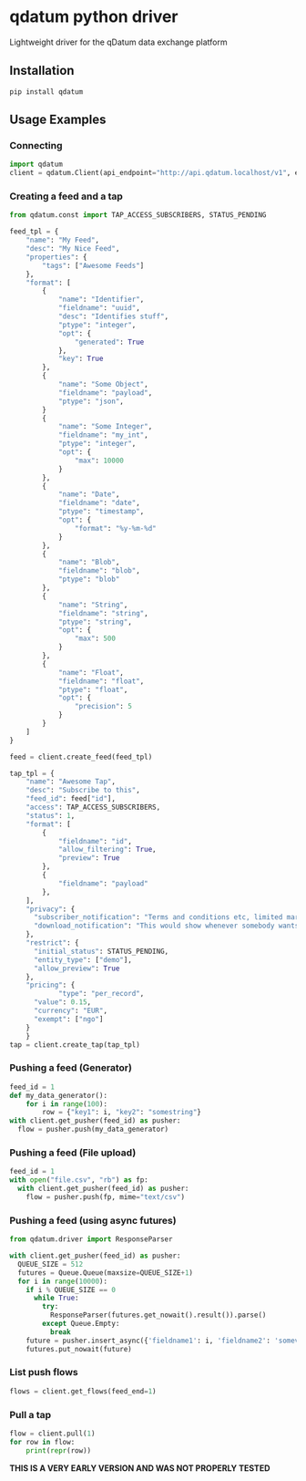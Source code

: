 # qdatum python driver

Lightweight driver for the qDatum data exchange platform

Installation
------------

	pip install qdatum

Usage Examples
------------

### Connecting
```python
import qdatum
client = qdatum.Client(api_endpoint="http://api.qdatum.localhost/v1", email="you@example.com", password="123")
```

### Creating a feed and a tap
```python
from qdatum.const import TAP_ACCESS_SUBSCRIBERS, STATUS_PENDING

feed_tpl = {
	"name": "My Feed",
	"desc": "My Nice Feed",
	"properties": {
		"tags": ["Awesome Feeds"]
	},
	"format": [
		{
			"name": "Identifier",
			"fieldname": "uuid",
			"desc": "Identifies stuff",
			"ptype": "integer",
			"opt": {
				"generated": True
			},
			"key": True
		},
		{
			"name": "Some Object",
			"fieldname": "payload",
			"ptype": "json",
		}
		{
			"name": "Some Integer",
			"fieldname": "my_int",
			"ptype": "integer",
			"opt": {
				"max": 10000
			}
		},
		{
			"name": "Date",
			"fieldname": "date",
			"ptype": "timestamp",
			"opt": {
				"format": "%y-%m-%d"
			}
		},
		{
			"name": "Blob",
			"fieldname": "blob",
			"ptype": "blob"
		},
		{
			"name": "String",
			"fieldname": "string",
			"ptype": "string",
			"opt": {
				"max": 500
			}
		},
		{
			"name": "Float",
			"fieldname": "float",
			"ptype": "float",
			"opt": {
				"precision": 5
			}
		}
	]
}

feed = client.create_feed(feed_tpl)

tap_tpl = {
    "name": "Awesome Tap",
    "desc": "Subscribe to this",
    "feed_id": feed["id"],
    "access": TAP_ACCESS_SUBSCRIBERS,
    "status": 1,
    "format": [
    	{
    		"fieldname": "id",
    		"allow_filtering": True,
    		"preview": True
    	},
    	{
    		"fieldname": "payload"
    	},
    ],
    "privacy": {
      "subscriber_notification": "Terms and conditions etc, limited markup allowed",
      "download_notification": "This would show whenever somebody wants to pull through the interface"
    },
    "restrict": {
      "initial_status": STATUS_PENDING,
      "entity_type": ["demo"],
      "allow_preview": True
    },
    "pricing": {
			"type": "per_record",
      "value": 0.15,
      "currency": "EUR",
      "exempt": ["ngo"]
    }
	}
tap = client.create_tap(tap_tpl)
```

### Pushing a feed (Generator)
```python
feed_id = 1
def my_data_generator():
	for i in range(100):
		row = {"key1": i, "key2": "somestring"}
with client.get_pusher(feed_id) as pusher:
  flow = pusher.push(my_data_generator)
```
### Pushing a feed (File upload)
```python
feed_id = 1
with open("file.csv", "rb") as fp:
  with client.get_pusher(feed_id) as pusher:
    flow = pusher.push(fp, mime="text/csv")
```

### Pushing a feed (using async futures)
```python
from qdatum.driver import ResponseParser

with client.get_pusher(feed_id) as pusher:
  QUEUE_SIZE = 512
  futures = Queue.Queue(maxsize=QUEUE_SIZE+1)
  for i in range(10000):
    if i % QUEUE_SIZE == 0
      while True:
        try:
          ResponseParser(futures.get_nowait().result()).parse()
        except Queue.Empty:
          break
    future = pusher.insert_async({'fieldname1': i, 'fieldname2': 'somevalue'})
    futures.put_nowait(future)
```
### List push flows
```python
flows = client.get_flows(feed_end=1)
```

### Pull a tap
```python
flow = client.pull(1)
for row in flow:
	print(repr(row))
```
**THIS IS A VERY EARLY VERSION AND WAS NOT PROPERLY TESTED**

